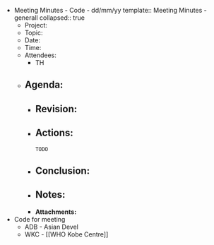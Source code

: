 - Meeting Minutes - Code - dd/mm/yy
  template:: Meeting Minutes - generall
  collapsed:: true
	- Project:
	- Topic:
	- Date:
	- Time:
	- Attendees:
		- TH
	- Agenda:
		-
		- **Revision:**
			-
		- **Actions:**
			-
			  TODO
		- **Conclusion:**
			-
		- **Notes:**
			-
		- **Attachments:**
- Code for meeting
	- ADB - Asian Devel
	- WKC - [[WHO Kobe Centre]]
